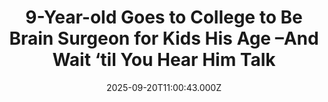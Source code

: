 ---
title: "9-Year-old Goes to College to Be Brain Surgeon for Kids His Age –And Wait ‘til You Hear Him Talk"
date: 2025-09-20T11:00:43.000Z
category: Human Kindness
externalLink: "https://www.goodnewsnetwork.org/9-year-old-goes-to-college-to-be-brain-surgeon-for-kids-his-age-wait-til-you-hear-him-talk/"
image: ""
excerpt: "At a time when most of his peers are navigating elementary school cafeterias, playgrounds, and yellow buses, Aiden Wilkens is embracing an entirely different challenge. The 9-year-old Pennsylvania boy is already off to college—a fitting outcome for the lad who lives with his family in ‘Collegeville’. As the youngest student ever to enroll at Ursinus […] The post 9-Year-old Goes…"
---